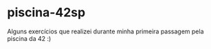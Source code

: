 # piscina-42sp
Alguns exercícios que realizei  durante minha primeira passagem pela piscina da 42 :)
